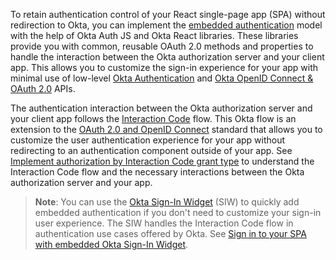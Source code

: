 To retain authentication control of your React single-page app (SPA) without redirection to Okta, you can implement the [embedded authentication](/docs/concepts/redirect-vs-embedded/#embedded-authentication) model with the help of Okta Auth JS and Okta React libraries. These libraries provide you with common, reusable OAuth 2.0 methods and properties to handle the interaction between the Okta authorization server and your client app. This allows you to customize the sign-in experience for your app with minimal use of low-level [Okta Authentication](/docs/reference/api/authn/) and [Okta OpenID Connect & OAuth 2.0](/docs/reference/api/oidc/) APIs.

The authentication interaction between the Okta authorization server and your client app follows the [Interaction Code](/docs/concepts/interaction-code/) flow. This Okta flow is an extension to the [OAuth 2.0 and OpenID Connect](/docs/concepts/oauth-openid/) standard that allows you to customize the user authentication experience for your app without redirecting to an authentication component outside of your app. See [Implement authorization by Interaction Code grant type](/docs/guides/implement-grant-type/interactioncode/main/) to understand the Interaction Code flow and the necessary interactions between the Okta authorization server and your app.

> **Note**: You can use the [Okta Sign-In Widget](/code/javascript/okta_sign-in_widget/) (SIW) to quickly add embedded authentication if you don't need to customize your sign-in user experience. The SIW handles the Interaction Code flow in authentication use cases offered by Okta. See [Sign in to your SPA with embedded Okta Sign-In Widget](/docs/guides/sign-in-to-spa-embedded-widget/react/main/).
